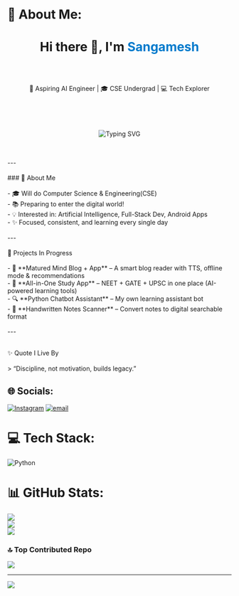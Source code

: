# 💫 About Me:
<h1 align="center">Hi there 👋, I'm <span style="color:#007acc">Sangamesh</span></h1><br><p align="center"><br>  🚀 Aspiring AI Engineer | 🎓 CSE Undergrad | 💻 Tech Explorer<br></p><br><br><p align="center"><br>  <img src="https://readme-typing-svg.herokuapp.com?font=Fira+Code&duration=2000&pause=1000&center=true&width=435&lines=Learning+Python+%7C+AI+%7C+App+Dev;Never+stop+learning+%F0%9F%92%AA" alt="Typing SVG" /><br></p><br><br>---<br><br>### 🧠 About Me<br><br>- 🎓 Will do Computer Science & Engineering(CSE)<br>- 📚 Preparing to enter the digital world! <br>- 💡 Interested in: Artificial Intelligence, Full-Stack Dev, Android Apps<br>- ✨ Focused, consistent, and learning every single day<br><br>---<br><br> 🚧 Projects In Progress<br><br>- 🧠 **Matured Mind Blog + App** – A smart blog reader with TTS, offline mode & recommendations  <br>- 📘 **All-in-One Study App** – NEET + GATE + UPSC in one place (AI-powered learning tools)  <br>- 🔍 **Python Chatbot Assistant** – My own learning assistant bot  <br>- 📖 **Handwritten Notes Scanner** – Convert notes to digital searchable format<br><br>---<br><br> 

✨ Quote I Live By<br><br>> “Discipline, not motivation, builds legacy.” 


## 🌐 Socials:
[![Instagram](https://img.shields.io/badge/Instagram-%23E4405F.svg?logo=Instagram&logoColor=white)](https://instagram.com/matured_mind3421)  [![email](https://img.shields.io/badge/Email-D14836?logo=gmail&logoColor=white)](mailto:sangameshmkuri94@gmail.com) 

# 💻 Tech Stack:
![Python](https://img.shields.io/badge/python-3670A0?style=for-the-badge&logo=python&logoColor=ffdd54)

# 📊 GitHub Stats:
![](https://github-readme-stats.vercel.app/api?username=Sangamesh-star&theme=default&hide_border=true&include_all_commits=true&count_private=false)<br/>
![](https://nirzak-streak-stats.vercel.app/?user=Sangamesh-star&theme=default&hide_border=true)<br/>
![](https://github-readme-stats.vercel.app/api/top-langs/?username=Sangamesh-star&theme=default&hide_border=true&include_all_commits=true&count_private=false&layout=compact)

### 🔝 Top Contributed Repo
![](https://github-contributor-stats.vercel.app/api?username=Sangamesh-star&limit=5&theme=dark&combine_all_yearly_contributions=true)

---
[![](https://visitcount.itsvg.in/api?id=Sangamesh-star&icon=0&color=0)](https://visitcount.itsvg.in)


